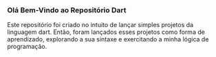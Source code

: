 ### Olá Bem-Vindo ao Repositório Dart
Este repositório foi criado no intuito de lançar simples projetos da linguagem dart.
Então, foram lançados esses projetos como forma de aprendizado, explorando a sua sintaxe e exercitando a minha lógica de programação.
